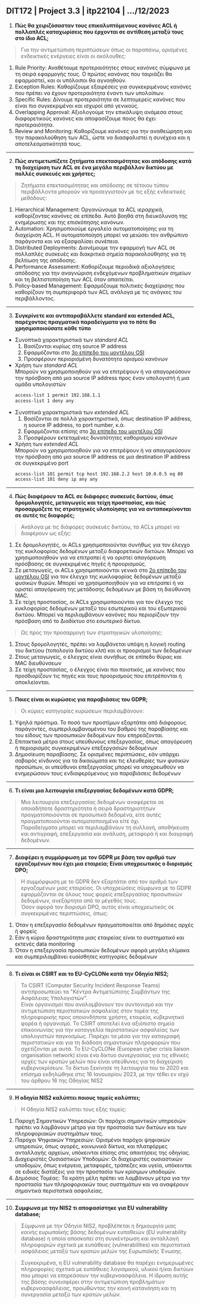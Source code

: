 ## DIT172 | Project 3.3 | itp22104 | .../12/2023

1. **Πώς θα χειριζόσασταν τους επικαλυπτόμενους κανόνες ACL ή πολλαπλές καταχωρίσεις που έρχονται σε αντίθεση μεταξύ τους στο ίδιο ACL;**

> Για την αντιμετώπιση περιπτώσεων όπως οι παραπάνω, ορισμένες ενδεικτικές ενέργειες είναι οι ακόλουθες:
1. Rule Priority: Αναθέτουμε προτεραιότητες στους κανόνες σύμφωνα με τη σειρά εφαρμογής τους. Ο πρώτος κανόνας που ταιριάζει θα εφαρμοστεί, και οι υπόλοιποι θα αγνοηθούν.
2. Exception Rules: Καθορίζουμε εξαιρέσεις για συγκεκριμένους κανόνες που πρέπει να έχουν προτεραιότητα έναντι των υπολοίπων.
3. Specific Rules: Δίνουμε προτεραιότητα σε λεπτομερείς κανόνες που είναι πιο συγκεκριμένοι και ισχυροί από γενικούς.
4. Overlapping Approval: Αξιολογoύμε την επικάλυψη ανάμεσα στους διαφορετικούς κανόνες και αποφασίζουμε ποιος θα έχει προτεραιότητα.
5. Review and Monitoring: Καθορίζουμε κανόνες για την αναθεώρηση και την παρακολούθηση των ACL, ώστε να διασφαλιστεί η συνέχεια και η αποτελεσματικότητά τους.

---

2. **Πώς αντιμετωπίζετε ζητήματα επεκτασιμότητας και απόδοσης κατά τη διαχείριση των ACL σε ένα μεγάλο περιβάλλον δικτύου με πολλές συσκευές και χρήστες;**

> Ζητήματα επεκτασιμότητας και απόδοσης σε τέτοιου τύπου περιβάλλοντα μπορούν να προσεγγιστούν με τις εξής ενδεικτικές μεθόδους:
1. Hierarchical Management: Οργανώνουμε τα ACL ιεραρχικά, καθορίζοντας κανόνες σε επίπεδα. Αυτό βοηθά στη διευκόλυνση της ενημέρωσης και της επισκόπησης κανόνων.
2. Automation: Χρησιμοποιούμε εργαλεία αυτοματοποίησης για τη διαχείριση ACL. Η αυτοματοποίηση μπορεί να μειώσει τον ανθρώπινο παράγοντα και να εξασφαλίσει συνέπεια.
3. Distributed Deployments: Διανέμουμε την εφαρμογή των ACL σε πολλαπλές συσκευές και διακριτικά σημεία παρακολούθησης για τη βελτίωση της απόδοσης.
4. Performance Assessment: Καθορίζουμε περιοδικά αξιολογήσεις απόδοσης για την αναγνώριση ενδεχόμενων προβληματικών σημείων και τη βελτιστοποίηση των ACL όταν απαιτείται.
5. Policy-based Management: Εφαρμόζουμε πολιτικές διαχείρισης που καθορίζουν τη συμπεριφορά των ACL ανάλογα με τις ανάγκες του περιβάλλοντος.

---

3. **Συγκρίνετε και αντιπαραβάλλετε standard και extended ACL, παρέχοντας πραγματικά παραδείγματα για το πότε θα χρησιμοποιούσατε κάθε τύπο**

 - Συνοπτικά χαρακτηριστικά των *standard ACL*  
      1. Βασίζονται κυρίως στη source IP address  
      2. Εφαρμόζονται στο [3ο επίπεδο του μοντέλου OSI](https://el.wikipedia.org/wiki/%CE%9C%CE%BF%CE%BD%CF%84%CE%AD%CE%BB%CE%BF_%CE%B1%CE%BD%CE%B1%CF%86%CE%BF%CF%81%CE%AC%CF%82_OSI#%CE%95%CF%80%CE%AF%CF%80%CE%B5%CE%B4%CE%BF_3:_%CE%94%CE%B9%CE%BA%CF%84%CF%8D%CE%BF%CF%85)  
      3. Προσφέρουν περιορισμένη δυνατότητα ορισμού κανόνων
  - Χρήση των *standard ACL*  
      Μπορούν να χρησιμοποιηθούν για να επιτρέψουν ή να απαγορεύσουν την πρόσβαση από μια source IP address προς έναν υπολογιστή ή μια ομάδα υπολογιστών 
      ```bash
      access-list 1 permit 192.168.1.1
      access-list 1 deny any
      ```
  - Συνοπτικά χαρακτηριστικά των *extended ACL*  
      1. Βασίζονται σε πολλά χαρακτηριστικά, όπως destination IP address, η source IP address, το port number, κ.ά.  
      2. Εφαρμόζονται επίσης στο [3ο επίπεδο του μοντέλου OSI](https://el.wikipedia.org/wiki/%CE%9C%CE%BF%CE%BD%CF%84%CE%AD%CE%BB%CE%BF_%CE%B1%CE%BD%CE%B1%CF%86%CE%BF%CF%81%CE%AC%CF%82_OSI#%CE%95%CF%80%CE%AF%CF%80%CE%B5%CE%B4%CE%BF_3:_%CE%94%CE%B9%CE%BA%CF%84%CF%8D%CE%BF%CF%85)  
      3. Προσφέρουν εκτεταμένες δυνατότητες καθορισμού κανόνων
  - Χρήση των *extended ACL*  
      Μπορούν να χρησιμοποιηθούν για να επιτρέψουν ή να απαγορεύσουν την πρόσβαση από μια source IP address σε μια destination IP address σε συγκεκριμένο port
      ```bash
      access-list 101 permit tcp host 192.168.2.2 host 10.0.0.5 eq 80
      access-list 101 deny ip any any
      ```
---

4. **Πώς διαφέρουν τα ACL σε διάφορες συσκευές δικτύου, όπως δρομολογητές, μεταγωγείς και τείχη προστασίας, και πώς προσαρμόζετε τις στρατηγικές υλοποίησης για να ανταποκρίνονται σε αυτές τις διαφορές;**

> Ανάλογα με τις διάφορες συσκευές δικτύου, τα ACLs μπορεί να διαφέρουν ως εξής:
1. Σε δρομολογητές, οι ACLs χρησιμοποιούνται συνήθως για τον έλεγχο της κυκλοφορίας δεδομένων μεταξύ διαφορετικών δικτύων. Μπορεί να χρησιμοποιηθούν για να επιτραπεί ή να οριστεί απαγόρευση πρόσβασης σε συγκεκριμένες πηγές ή προορισμούς.
2. Σε μεταγωγείς, οι ACLs χρησιμοποιούνται γενικά στο [2ο επίπεδο του μοντέλου OSI](https://el.wikipedia.org/wiki/%CE%9C%CE%BF%CE%BD%CF%84%CE%AD%CE%BB%CE%BF_%CE%B1%CE%BD%CE%B1%CF%86%CE%BF%CF%81%CE%AC%CF%82_OSI#%CE%95%CF%80%CE%AF%CF%80%CE%B5%CE%B4%CE%BF_2:_%CE%96%CE%B5%CF%8D%CE%BE%CE%B7%CF%82_%CE%94%CE%B5%CE%B4%CE%BF%CE%BC%CE%AD%CE%BD%CF%89%CE%BD) για τον έλεγχο της κυκλοφορίας δεδομένων μεταξύ φυσικών θυρών. Μπορεί να χρησιμοποιηθούν για να επιτραπεί ή να οριστεί απαγόρευση της μετάδοσης δεδομένων με βάση τη διεύθυνση MAC.
3. Σε τείχη προστασίας, οι ACLs χρησιμοποιούνται για τον έλεγχο της κυκλοφορίας δεδομένων μεταξύ του εσωτερικού και του εξωτερικού δικτύου. Μπορεί να περιλαμβάνουν κανόνες που περιορίζουν την πρόσβαση από το Διαδίκτυο στο εσωτερικό δίκτυο.

> Ως προς την προσαρμογή των στρατηγικών υλοποίησης:
1. Στους δρομολογητές, πρέπει να λαμβάνεται υπόψη η λογική routing του δικτύου (τοπολογία δικτύου κλπ) και οι προορισμοί των δεδομένων
2. Στους μεταγωγείς, ο έλεγχος είναι συνήθως σε επίπεδο θύρας και MAC διευθύνσεων
3. Σε τείχη προστασίας, ο έλεγχος είναι πιο ποιοτικός, με κανόνες που προσδιορίζουν τις πηγές και τους προορισμούς που επιτρέπονται ή αποκλείονται.
---

5. **Ποιες είναι οι κυρώσεις για παραβιάσεις του GDPR;**

> Οι κύριες κατηγορίες κυρώσεων περιλαμβάνουν:
1. Υψηλά πρόστιμα. Το ποσό των προστίμων εξαρτάται από διάφορους παράγοντες, συμπεριλαμβανομένου του βαθμού της παραβίασης και του είδους των προσωπικών δεδομένων που επηρεάζονται.
2. Επιτακτικά μέτρα στους υπεύθυνους επεξεργασίας, όπως απαγόρευση ή περιορισμός συγκεκριμένων επεξεργασιών δεδομένων
3. Δημοσίευση παραβίασης. Σε ορισμένες περιπτώσεις, εάν υπάρχει σοβαρός κίνδυνος για τα δικαιώματα και τις ελευθερίες των φυσικών προσώπων, οι υπεύθυνοι επεξεργασίας μπορεί να υποχρεωθούν να ενημερώσουν τους ενδιαφερόμενους για παραβιάσεις δεδομένων
---

6. **Τι είναι μια λειτουργία επεξεργασίας δεδομένων κατά GDPR;**

> Μια λειτουργία επεξεργασίας δεδομένων αναφέρεται σε οποιαδήποτε δραστηριότητα ή σειρά δραστηριοτήτων πραγματοποιούνται σε προσωπικά δεδομένα, είτε αυτές πραγματοποιούνται αυτοματοποιημένα είτε όχι.  
Παραδείγματα μπορεί να περιλαμβάνουν τη συλλογή, αποθήκευση και αντιγραφή, επεξεργασία και ανάλυση, μεταφορά ή και διαγραφή δεδομένων.

---

7. **Διαφέρει η συμμόρφωση με τον GDPR με βάση τον αριθμό των εργαζομένων που έχει μια εταιρεία; Είναι υποχρεωτικός ο διορισμός DPO;**

> Η συμμόρφωση με το GDPR δεν εξαρτάται από τον αριθμό των εργαζομένων μιας εταιρείας. Οι υποχρεώσεις σύμφωνα με το GDPR εφαρμόζονται σε όλους τους φορείς επεξεργασίας προσωπικών δεδομένων, ανεξάρτητα από το μέγεθός τους.  
Όσον αφορά τον διορισμό DPO, αυτός είναι υποχρεωτικός σε συγκεκριμένες περιπτώσεις, όπως:
1. Όταν η επεξεργασία δεδομένων πραγματοποιείται από δημόσιες αρχές ή φορείς
2. Εάν η κύρια δραστηριότητα μιας εταιρείας είναι το συστηματικό και εκτενές data monitoring
3. Όταν η επεξεργασία προσωπικών δεδομένων αφορά μεγάλη κλίμακα και συμπεριλαμβάνει ευαίσθητες κατηγορίες δεδομένων

---

8. **Τι είναι οι CSIRT και το EU-CyCLONe κατά την Οδηγία ΝΙS2;**

> Το CSIRT (Computer Security Incident Response Teams) αντιπροσωπεύει τα "Κέντρα Αντιμετώπισης Συμβάντων της Ασφάλειας Υπολογιστών".  
Είναι οργανισμοί που αναλαμβάνουν τον συντονισμό και την αντιμετώπιση περιστατικών ασφαλείας στον τομέα της πληροφορικής προς οποιονδήποτε χρήστη, εταιρεία, κυβερνητικό φορέα ή οργανισμό. Το CSIRT αποτελεί ένα αξιόπιστο σημείο επικοινωνίας για την καταγγελία περιστατικών ασφαλείας των υπολογιστών παγκοσμίως. Παρέχει τα μέσα για την καταγραφή περιστατικών και για τη διάδοση σημαντικών πληροφοριών που σχετίζονται με αυτά.
> Το EU-CyCLONe (European cyber crisis liaison organisation network) είναι ένα δίκτυο συνεργασίας για τις εθνικές αρχές των κρατών μελών που είναι υπεύθυνες για τη διαχείριση κυβερνοκρίσεων. Το δίκτυο ξεκίνησε τη λειτουργία του το 2020 και επίσημα εκδηλώθηκε στις 16 Ιανουαρίου 2023, με την τέθει εν ισχύ του άρθρου 16 της Οδηγίας NIS2

---

9. **Η οδηγία NIS2 καλύπτει ποιους τομείς καλύπτει;**

> Η Οδηγία NIS2 καλύπτει τους εξής τομείς:
1. Παροχή Σημαντικών Υπηρεσιών:
Οι παρόχοι σημαντικών υπηρεσιών πρέπει να λαμβάνουν μέτρα για την προστασία των δικτύων και των πληροφοριακών συστημάτων τους.
2. Παρόχοι Ψηφιακών Υπηρεσιών:
Ορισμένοι παρόχοι ψηφιακών υπηρεσιών, όπως αγορές, κοινωνικά δίκτυα, και πλατφόρμες ανταλλαγής αρχείων, υπόκεινται επίσης στις απαιτήσεις της οδηγίας.
3. Διαχειριστές Ουσιαστικών Υποδομών:
Οι διαχειριστές ουσιαστικών υποδομών, όπως ενέργεια, μεταφορές, τράπεζες και υγεία, υπόκεινται σε ειδικές διατάξεις για την προστασία των κρίσιμων υποδομών.
4. Δημόσιος Τομέας:
Τα κράτη μέλη πρέπει να λαμβάνουν μέτρα για την προστασία των πληροφοριακών τους συστημάτων και να αναφέρουν σημαντικά περιστατικά ασφαλείας.

---

10. **Συμφωνα με την NIS2 τι αποφασίστηκε για EU vulnerability database;**

> Σύμφωνα με την Οδηγία NIS2, προβλέπεται η δημιουργία μιας κοινής ευρωπαϊκής βάσης δεδομένων ευπαθειών (EU vulnerability database) η οποία αποσκοπεί στη συγκέντρωση και ανταλλαγή πληροφοριών σχετικά με ευπάθειες (vulnerabilities) και περιστατικά ασφάλειας μεταξύ των κρατών μελών της Ευρωπαϊκής Ένωσης.

> Συγκεκριμένα, η EU vulnerability database θα παρέχει ενημερωμένες πληροφορίες σχετικά με ευπάθειες λογισμικού, υλικού ή/και δικτύων που μπορεί να επηρεάσουν την κυβερνοασφάλεια. Η ίδρυση αυτής της βάσης συνεισφέρει στην αντιμετώπιση προβλημάτων κυβερνοασφάλειας, προωθώντας την κοινή κατανόηση και τη συνεργασία μεταξύ των κρατών μελών.